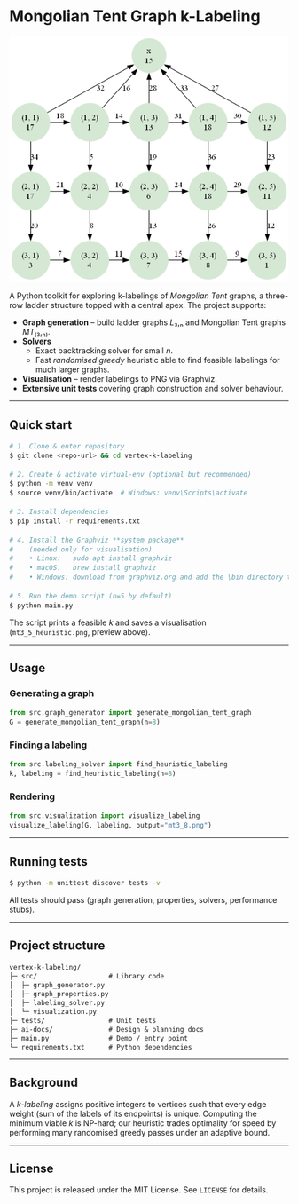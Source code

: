# Mongolian Tent Graph k-Labeling

![Mongolian Tent Graph n=5](mt3_5_heuristic.png)

A Python toolkit for exploring k-labelings of *Mongolian Tent* graphs, a three-row ladder structure topped with a central apex.  The project supports:

* **Graph generation** – build ladder graphs *L*₃,ₙ and Mongolian Tent graphs *MT*₍₃,ₙ₎.
* **Solvers**
  * Exact backtracking solver for small *n*.
  * Fast *randomised greedy* heuristic able to find feasible labelings for much larger graphs.
* **Visualisation** – render labelings to PNG via Graphviz.
* **Extensive unit tests** covering graph construction and solver behaviour.

---

## Quick start

```bash
# 1. Clone & enter repository
$ git clone <repo-url> && cd vertex-k-labeling

# 2. Create & activate virtual-env (optional but recommended)
$ python -m venv venv
$ source venv/bin/activate  # Windows: venv\Scripts\activate

# 3. Install dependencies
$ pip install -r requirements.txt

# 4. Install the Graphviz **system package**
#    (needed only for visualisation)
#    • Linux:   sudo apt install graphviz
#    • macOS:   brew install graphviz
#    • Windows: download from graphviz.org and add the \bin directory to PATH

# 5. Run the demo script (n=5 by default)
$ python main.py
```

The script prints a feasible *k* and saves a visualisation (`mt3_5_heuristic.png`, preview above).

---

## Usage

### Generating a graph

```python
from src.graph_generator import generate_mongolian_tent_graph
G = generate_mongolian_tent_graph(n=8)
```

### Finding a labeling

```python
from src.labeling_solver import find_heuristic_labeling
k, labeling = find_heuristic_labeling(n=8)
```

### Rendering

```python
from src.visualization import visualize_labeling
visualize_labeling(G, labeling, output="mt3_8.png")
```

---

## Running tests

```bash
$ python -m unittest discover tests -v
```

All tests should pass (graph generation, properties, solvers, performance stubs).

---

## Project structure

```
vertex-k-labeling/
├─ src/                  # Library code
│  ├─ graph_generator.py
│  ├─ graph_properties.py
│  ├─ labeling_solver.py
│  └─ visualization.py
├─ tests/                # Unit tests
├─ ai-docs/              # Design & planning docs
├─ main.py               # Demo / entry point
└─ requirements.txt      # Python dependencies
```

---

## Background

A *k-labeling* assigns positive integers to vertices such that every edge weight (sum of the labels of its endpoints) is unique.  Computing the minimum viable *k* is NP-hard; our heuristic trades optimality for speed by performing many randomised greedy passes under an adaptive bound.

---

## License

This project is released under the MIT License.  See `LICENSE` for details. 